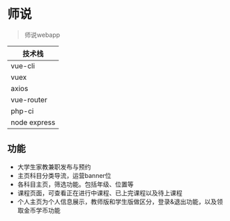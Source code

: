# 师说

> 师说webapp


|技术栈
|---
| vue-cli
| vuex
| axios
| vue-router
| php-ci
| node express

## 功能
- 大学生家教兼职发布与预约
- 主页科目分类导流，运营banner位
- 各科目主页，筛选功能。包括年级、位置等
- 课程页面，可查看正在进行中课程、已上完课程以及待上课程
- 个人主页为个人信息展示，教师版和学生版做区分，登录&退出功能，以及领取金币学币功能
